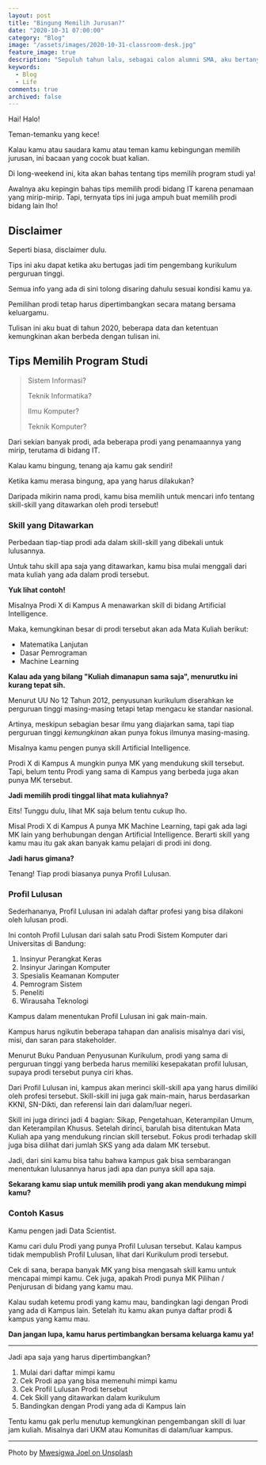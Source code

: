 ```yaml
---
layout: post
title: "Bingung Memilih Jurusan?"
date: "2020-10-31 07:00:00"
category: "Blog"
image: "/assets/images/2020-10-31-classroom-desk.jpg"
feature_image: true
description: "Sepuluh tahun lalu, sebagai calon alumni SMA, aku bertanya 'Kuliah bidang apa ya?'. Aku yakin hal ini bukan cuma terjadi denganku, tapi juga banyak orang di luar sana yang masih bimbang tentang masa depan mereka."
keywords:
  - Blog
  - Life
comments: true
archived: false
---
```


Hai! Halo!

Teman-temanku yang kece!

Kalau kamu atau saudara kamu atau teman kamu kebingungan memilih jurusan, ini bacaan yang cocok buat kalian.

Di long-weekend ini, kita akan bahas tentang tips memilih program studi ya!

Awalnya aku kepingin bahas tips memilih prodi bidang IT karena penamaan yang mirip-mirip. Tapi, ternyata tips ini juga ampuh buat memilih prodi bidang lain lho!

## Disclaimer
Seperti biasa, disclaimer dulu.

Tips ini aku dapat ketika aku bertugas jadi tim pengembang kurikulum perguruan tinggi.

Semua info yang ada di sini tolong disaring dahulu sesuai kondisi kamu ya.

Pemilihan prodi tetap harus dipertimbangkan secara matang bersama keluargamu.

Tulisan ini aku buat di tahun 2020, beberapa data dan ketentuan kemungkinan akan berbeda dengan tulisan ini.

## Tips Memilih Program Studi
> Sistem Informasi?
> 
> Teknik Informatika?
> 
> Ilmu Komputer?
> 
> Teknik Komputer?
>

Dari sekian banyak prodi, ada beberapa prodi yang penamaannya yang mirip, terutama di bidang IT.

Kalau kamu bingung, tenang aja kamu gak sendiri!

Ketika kamu merasa bingung, apa yang harus dilakukan?

Daripada mikirin nama prodi, kamu bisa memilih untuk mencari info tentang skill-skill yang ditawarkan oleh prodi tersebut!

### Skill yang Ditawarkan
Perbedaan tiap-tiap prodi ada dalam skill-skill yang dibekali untuk lulusannya.

Untuk tahu skill apa saja yang ditawarkan, kamu bisa mulai menggali dari mata kuliah yang ada dalam prodi tersebut.

**Yuk lihat contoh!**

Misalnya Prodi X di Kampus A menawarkan skill di bidang Artificial Intelligence.

Maka, kemungkinan besar di prodi tersebut akan ada Mata Kuliah berikut:

- Matematika Lanjutan
- Dasar Pemrograman
- Machine Learning

**Kalau ada yang bilang "Kuliah dimanapun sama saja", menurutku ini kurang tepat sih.**

Menurut UU No 12 Tahun 2012, penyusunan kurikulum diserahkan ke perguruan tinggi masing-masing tetapi tetap mengacu ke standar nasional.

Artinya, meskipun sebagian besar ilmu yang diajarkan sama, tapi tiap perguruan tinggi *kemungkinan* akan punya fokus ilmunya masing-masing.

Misalnya kamu pengen punya skill Artificial Intelligence.

Prodi X di Kampus A mungkin punya MK yang mendukung skill tersebut. Tapi, belum tentu Prodi yang sama di Kampus yang berbeda juga akan punya MK tersebut.

**Jadi memilih prodi tinggal lihat mata kuliahnya?**

Eits! Tunggu dulu, lihat MK saja belum tentu cukup lho.

Misal Prodi X di Kampus A punya MK Machine Learning, tapi gak ada lagi MK lain yang berhubungan dengan Artificial Intelligence. Berarti skill yang kamu mau itu gak akan banyak kamu pelajari di prodi ini dong.

**Jadi harus gimana?**

Tenang! Tiap prodi biasanya punya Profil Lulusan.

### Profil Lulusan

Sederhananya, Profil Lulusan ini adalah daftar profesi yang bisa dilakoni oleh lulusan prodi.

Ini contoh Profil Lulusan dari salah satu Prodi Sistem Komputer dari Universitas di Bandung:

1.  Insinyur Perangkat Keras
2.  Insinyur Jaringan Komputer
3.  Spesialis Keamanan Komputer
4.  Pemrogram Sistem
5.  Peneliti
6.  Wirausaha Teknologi

Kampus dalam menentukan Profil Lulusan ini gak main-main.

Kampus harus ngikutin beberapa tahapan dan analisis misalnya dari visi, misi, dan saran para stakeholder.

Menurut Buku Panduan Penyusunan Kurikulum, prodi yang sama di perguruan tinggi yang berbeda harus memiliki kesepakatan profil lulusan, supaya prodi tersebut punya ciri khas.

Dari Profil Lulusan ini, kampus akan merinci skill-skill apa yang harus dimiliki oleh profesi tersebut. Skill-skill ini juga gak main-main, harus berdasarkan KKNI, SN-Dikti, dan referensi lain dari dalam/luar negeri.

Skill ini juga dirinci jadi 4 bagian: Sikap, Pengetahuan, Keterampilan Umum, dan Keterampilan Khusus. Setelah dirinci, barulah bisa ditentukan Mata Kuliah apa yang mendukung rincian skill tersebut. Fokus prodi terhadap skill juga bisa dilihat dari jumlah SKS yang ada dalam MK tersebut.

Jadi, dari sini kamu bisa tahu bahwa kampus gak bisa sembarangan menentukan lulusannya harus jadi apa dan punya skill apa saja.

**Sekarang kamu siap untuk memilih prodi yang akan mendukung mimpi kamu?**

### Contoh Kasus
Kamu pengen jadi Data Scientist.

Kamu cari dulu Prodi yang punya Profil Lulusan tersebut. Kalau kampus tidak mempublish Profil Lulusan, lihat dari Kurikulum prodi tersebut.

Cek di sana, berapa banyak MK yang bisa mengasah skill kamu untuk mencapai mimpi kamu. Cek juga, apakah Prodi punya MK Pilihan / Penjurusan di bidang yang kamu mau.

Kalau sudah ketemu prodi yang kamu mau, bandingkan lagi dengan Prodi yang ada di Kampus lain. Setelah itu kamu akan punya daftar prodi & kampus yang kamu mau.

**Dan jangan lupa, kamu harus pertimbangkan bersama keluarga kamu ya!**

---

Jadi apa saja yang harus dipertimbangkan?

1. Mulai dari daftar mimpi kamu
2. Cek Prodi apa yang bisa memenuhi mimpi kamu
3. Cek Profil Lulusan Prodi tersebut
4. Cek Skill yang ditawarkan dalam kurikulum
5. Bandingkan dengan Prodi yang ada di Kampus lain

Tentu kamu gak perlu menutup kemungkinan pengembangan skill di luar jam kuliah. Misalnya dari UKM atau Komunitas di dalam/luar kampus.

---

<span>Photo by <a href="https://unsplash.com/@munjay?utm_source=unsplash&amp;utm_medium=referral&amp;utm_content=creditCopyText">Mwesigwa Joel on Unsplash</a></span>
